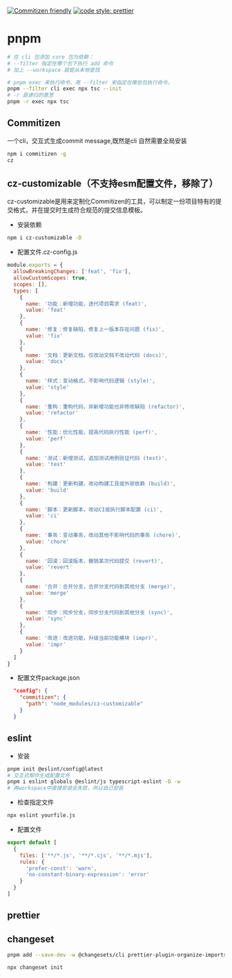 [![Commitizen friendly](https://img.shields.io/badge/commitizen-friendly-brightgreen.svg)](http://commitizen.github.io/cz-cli/) [![code style: prettier](https://img.shields.io/badge/code_style-prettier-ff69b4.svg?style=flat-square)](https://github.com/prettier/prettier)

# pnpm

```sh
# 在 cli 包添加 core 包为依赖：
# --filter 指定在哪个包下执行 add 命令
# 加上 --workspace 就是从本地查找

# pnpm exec 来执行命令，用 --filter 来指定在哪些包执行命令。
pnpm --filter cli exec npx tsc --init
# -r 是递归的意思
pnpm -r exec npx tsc


```

## Commitizen

一个cli，交互式生成commit message,既然是cli 自然需要全局安装

```sh
npm i commitizen -g
cz
```

## cz-customizable（不支持esm配置文件，移除了）

cz-customizable是用来定制化Commitizen的工具，可以制定一份项目特有的提交格式，并在提交时生成符合规范的提交信息模板。

- 安装依赖

```sh
npm i cz-customizable -D

```

- 配置文件.cz-config.js

```javascript
module.exports = {
  allowBreakingChanges: ['feat', 'fix'],
  allowCustomScopes: true,
  scopes: [],
  types: [
    {
      name: '功能：新增功能，迭代项目需求 (feat)',
      value: 'feat'
    },
    {
      name: '修复：修复缺陷，修复上一版本存在问题 (fix)',
      value: 'fix'
    },
    {
      name: '文档：更新文档，仅改动文档不改动代码 (docs)',
      value: 'docs'
    },
    {
      name: '样式：变动格式，不影响代码逻辑 (style)',
      value: 'style'
    },
    {
      name: '重构：重构代码，非新增功能也非修改缺陷 (refactor)',
      value: 'refactor'
    },
    {
      name: '性能：优化性能，提高代码执行性能 (perf)',
      value: 'perf'
    },
    {
      name: '测试：新增测试，追加测试用例验证代码 (test)',
      value: 'test'
    },
    {
      name: '构建：更新构建，改动构建工具或外部依赖 (build)',
      value: 'build'
    },
    {
      name: '脚本：更新脚本，改动CI或执行脚本配置 (ci)',
      value: 'ci'
    },
    {
      name: '事务：变动事务，改动其他不影响代码的事务 (chore)',
      value: 'chore'
    },
    {
      name: '回滚：回滚版本，撤销某次代码提交 (revert)',
      value: 'revert'
    },
    {
      name: '合并：合并分支，合并分支代码到其他分支 (merge)',
      value: 'merge'
    },
    {
      name: '同步：同步分支，同步分支代码到其他分支 (sync)',
      value: 'sync'
    },
    {
      name: '改进：改进功能，升级当前功能模块 (impr)',
      value: 'impr'
    }
  ]
}
```

- 配置文件package.json

```json
  "config": {
    "commitizen": {
      "path": "node_modules/cz-customizable"
    }
  }
```

## eslint

- 安装

```sh
pnpm init @eslint/config@latest
# 交互式帮你生成配置文件
pnpm i eslint globals @eslint/js typescript-eslint -D -w
# 再workspace中直接安装会失败，所以自己安装
```

- 检查指定文件

```sh
npx eslint yourfile.js
```

- 配置文件

```javascript
export default [
  {
    files: ['**/*.js', '**/*.cjs', '**/*.mjs'],
    rules: {
      'prefer-const': 'warn',
      'no-constant-binary-expression': 'error'
    }
  }
]
```

## prettier

## changeset

```sh
pnpm add --save-dev -w @changesets/cli prettier-plugin-organize-imports prettier-plugin-packagejson

npx changeset init

```
